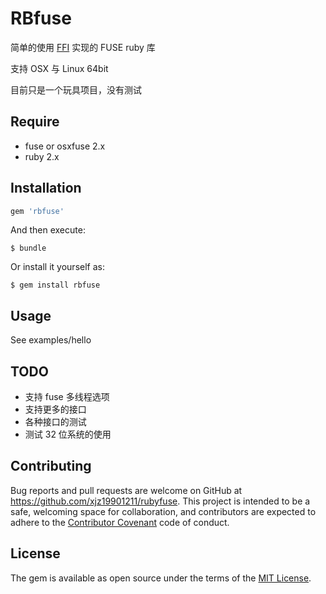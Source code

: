# RBfuse

简单的使用 [FFI](https://github.com/ffi/ffi)  实现的 FUSE ruby 库

支持 OSX 与 Linux 64bit

目前只是一个玩具项目，没有测试

## Require  

* fuse or osxfuse 2.x
* ruby 2.x

## Installation


```ruby
gem 'rbfuse'
```

And then execute:

    $ bundle

Or install it yourself as:

    $ gem install rbfuse

## Usage

See examples/hello

## TODO

* 支持 fuse 多线程选项
* 支持更多的接口
* 各种接口的测试 
* 测试 32 位系统的使用

## Contributing

Bug reports and pull requests are welcome on GitHub at https://github.com/xjz19901211/rubyfuse. This project is intended to be a safe, welcoming space for collaboration, and contributors are expected to adhere to the [Contributor Covenant](contributor-covenant.org) code of conduct.


## License

The gem is available as open source under the terms of the [MIT License](http://opensource.org/licenses/MIT).

